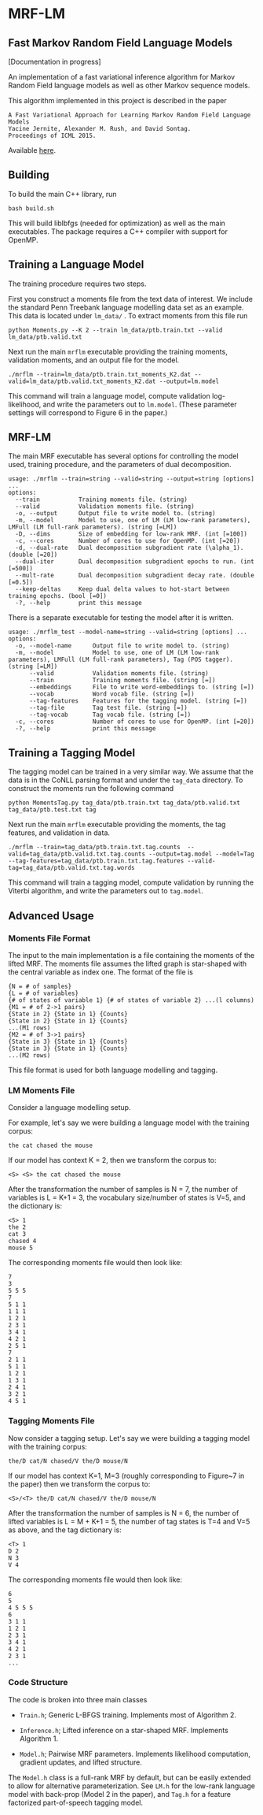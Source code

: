 # MRF-LM
## Fast Markov Random Field Language Models

[Documentation in progress]

An implementation of a fast variational inference algorithm for Markov
Random Field language models as well as other Markov sequence models.

This algorithm implemented in this project is described in the paper

    A Fast Variational Approach for Learning Markov Random Field Language Models
    Yacine Jernite, Alexander M. Rush, and David Sontag.
    Proceedings of ICML 2015.

Available [here](http://people.seas.harvard.edu/~srush/icml15.pdf).

## Building

To build the main C++ library, run

    bash build.sh

This will build liblbfgs (needed for optimization) as well as the main
executables. The package requires a C++ compiler with support for
OpenMP.

## Training a Language Model

The training procedure requires two steps.

First you construct a moments file from the text data of interest. We include the
standard Penn Treebank language modelling data set as an example. This data is located under `lm_data/` . To extract moments from this file run

    python Moments.py --K 2 --train lm_data/ptb.train.txt --valid lm_data/ptb.valid.txt


Next run the main `mrflm` executable providing the training moments, validation moments, and an output file for the model.

    ./mrflm --train=lm_data/ptb.train.txt_moments_K2.dat --valid=lm_data/ptb.valid.txt_moments_K2.dat --output=lm.model

This command will train a language model, compute validation
log-likelihood, and write the parameters out to `lm.model`. (These
parameter settings will correspond to Figure 6 in the paper.)

## MRF-LM

The main MRF executable has several options for controlling the
model used, training procedure, and the parameters of dual decomposition.

    usage: ./mrflm --train=string --valid=string --output=string [options] ...
    options:
      --train           Training moments file. (string)
      --valid           Validation moments file. (string)
      -o, --output      Output file to write model to. (string)
      -m, --model       Model to use, one of LM (LM low-rank parameters), LMFull (LM full-rank parameters). (string [=LM])
      -D, --dims        Size of embedding for low-rank MRF. (int [=100])
      -c, --cores       Number of cores to use for OpenMP. (int [=20])
      -d, --dual-rate   Dual decomposition subgradient rate (\alpha_1). (double [=20])
      --dual-iter       Dual decomposition subgradient epochs to run. (int [=500])
      --mult-rate       Dual decomposition subgradient decay rate. (double [=0.5])
      --keep-deltas     Keep dual delta values to hot-start between training epochs. (bool [=0])
      -?, --help        print this message

There is a separate executable for testing the model after it is written.

    usage: ./mrflm_test --model-name=string --valid=string [options] ...
    options:
      -o, --model-name      Output file to write model to. (string)
      -m, --model           Model to use, one of LM (LM low-rank parameters), LMFull (LM full-rank parameters), Tag (POS tagger). (string [=LM])
          --valid           Validation moments file. (string)
          --train           Training moments file. (string [=])
          --embeddings      File to write word-embeddings to. (string [=])
          --vocab           Word vocab file. (string [=])
          --tag-features    Features for the tagging model. (string [=])
          --tag-file        Tag test file. (string [=])
          --tag-vocab       Tag vocab file. (string [=])
      -c, --cores           Number of cores to use for OpenMP. (int [=20])
      -?, --help            print this message


## Training a Tagging Model

The tagging model can be trained in a very similar way. We assume that the data is in the CoNLL parsing format and under
the `tag_data` directory. To construct the moments run the following command

    python MomentsTag.py tag_data/ptb.train.txt tag_data/ptb.valid.txt tag_data/ptb.test.txt tag


Next run the main `mrflm` executable providing the moments, the tag features, and validation in data.

    ./mrflm --train=tag_data/ptb.train.txt.tag.counts  --valid=tag_data/ptb.valid.txt.tag.counts --output=tag.model --model=Tag --tag-features=tag_data/ptb.train.txt.tag.features --valid-tag=tag_data/ptb.valid.txt.tag.words

This command will train a tagging model, compute validation by running the Viterbi algorithm, and write the parameters out to `tag.model`.

## Advanced Usage

### Moments File Format

The input to the main implementation is a file containing the moments of the lifted
MRF. The moments file assumes the lifted graph is star-shaped with the central variable
as index one. The format of the file is

    {N = # of samples}
    {L = # of variables}
    {# of states of variable 1} {# of states of variable 2} ...(l columns)
    {M1 = # of 2->1 pairs}
    {State in 2} {State in 1} {Counts}
    {State in 2} {State in 1} {Counts}
    ...(M1 rows)
    {M2 = # of 3->1 pairs}
    {State in 3} {State in 1} {Counts}
    {State in 3} {State in 1} {Counts}
    ...(M2 rows)

This file format is used for both language modelling and tagging.

### LM Moments File

Consider a language modelling setup.

For example, let's say we were building a language model
with the training corpus:

    the cat chased the mouse

If our model has context K = 2, then we transform the corpus to:

    <S> <S> the cat chased the mouse

After the transformation the number of samples is N = 7, the number of
variables is L = K+1 = 3, the vocabulary size/number of states is V=5, and
the dictionary is:

    <S> 1
    the 2
    cat 3
    chased 4
    mouse 5

The corresponding moments file would then look like:

    7
    3
    5 5 5
    7
    5 1 1
    1 1 1
    1 2 1
    2 3 1
    3 4 1
    4 2 1
    2 5 1
    7
    2 1 1
    5 1 1
    1 2 1
    1 3 1
    2 4 1
    3 2 1
    4 5 1

### Tagging Moments File

Now consider a tagging setup. Let's say we were building a tagging
model with the training corpus:

    the/D cat/N chased/V the/D mouse/N

If our model has context K=1, M=3 (roughly corresponding to Figure~7 in the paper) then we transform the corpus to:

    <S>/<T> the/D cat/N chased/V the/D mouse/N

After the transformation the number of samples is N = 6, the number of
lifted variables is L = M + K+1 = 5, the number of tag states is T=4 and V=5 as above,
and the tag dictionary is:

    <T> 1
    D 2
    N 3
    V 4

The corresponding moments file would then look like:

    6
    5
    4 5 5 5
    6
    3 1 1
    1 2 1
    2 3 1
    3 4 1
    4 2 1
    2 3 1
    ...



### Code Structure

The code is broken into three main classes

* `Train.h`; Generic L-BFGS training. Implements most of Algorithm 2.

* `Inference.h`; Lifted inference on a star-shaped MRF. Implements Algorithm 1.

* `Model.h`; Pairwise MRF parameters. Implements likelihood computation, gradient updates, and lifted structure.

The `Model.h` class is a full-rank MRF by default, but can be easily
extended to allow for alternative parameterization. See `LM.h` for the low-rank
language model with back-prop (Model 2 in the paper), and `Tag.h` for a feature
factorized part-of-speech tagging model.
